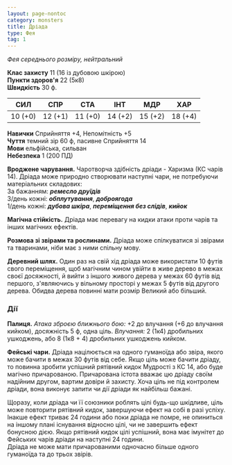 ```yaml
---
layout: page-nontoc
category: monsters
title: Дріада
type: Фея
tag: 1
---
```


_Фея середнього розміру, нейтральний_  

**Клас захисту** 11 (16 із дубовою шкірою)    
**Пункти здоров'я** 22 (5к8)    
**Швидкість** 30 ф.  

| СИЛ     | СПР     | СТА     | ІНТ     | МДР     | ХАР     |
| ------- | ------- | ------- | ------- | ------- | ------- |
| 10 (+0) | 12 (+1) | 11 (+0) | 14 (+2) | 15 (+2) | 18 (+4) |

**Навички** Сприйняття +4, Непомітність +5    
**Чуття** темний зір 60 ф, пасивне Сприйняття 14    
**Мови** ельфійська, сильван    
**Небезпека** 1 (200 ПД)  

**Вроджене чарування.** Чаротворча здібність дріади - Харизма (КС чарів 14). Дріада може природно створювати наступні чари, не потребуючи матеріальних складових:    
За бажанням: **_ремесло друїдів_**    
3/день кожні: **_обплутування_**, **_доброягода_**    
1/день кожні: **_дубова шкіра_**, **_переміщення без слідів_**, **_кийок_**  

**Магічна стійкість.** Дріада має перевагу на кидки атаки проти чарів та інших магічних ефектів.    

**Розмова зі звірами та рослинами.** Дріада може спілкуватися зі звірами та тваринами, ніби має з ними спільну мову.    

**Деревний шлях.** Один раз на свій хід дріада може використати 10 футів свого переміщення, щоб магічним чином увійти в живе дерево в межах своєї досяжності, й вийти з іншого живого дерева у межах 60 футів від першого, з'являючись у вільному просторі у межах 5 футів від другого дерева. Обидва дерева повинні мати розмір Великий або більший.

### Дії
**Палиця.** _Атака зброєю ближнього бою:_ +2 до влучання (+6 до влучання кийком), досяжність 5 ф, одна ціль. _Влучання:_ 2 (1к4) дробильних ушкоджень, або 8 (1к8 + 4) дробильних ушкоджень кийком.    

**Фейські чари.** Дріада націлюється на одного гуманоїда або звіра, якого може бачити в межах 30 футів від себе. Якщо ціль може бачити дріаду, то повинна зробити успішний рятівний кидок Мудрості з КС 14, або буде магічно причарованою. Причарована істота вважає цю дріаду своїм надійним другом, вартим довіри й захисту. Хоча ціль не під контролем дріади, вона виконує запити чи дії дріади як найбільш бажані.    

Щоразу, коли дріада чи її союзники роблять цілі будь-що шкідливе, ціль може повторити рятівний кидок, завершуючи ефект на собі в разі успіху. Інакше ефект триває 24 години або поки дріада не помре, не опиниться на іншому плані існування відносно цілі, чи не завершить ефект бонусною дією. Якщо рятівний кидок цілі успішний, вона має імунітет до Фейських чарів дріади на наступні 24 години.    
Дріада не може мати причарованими одночасно більше одного гуманоїда та до трьох звірів.
